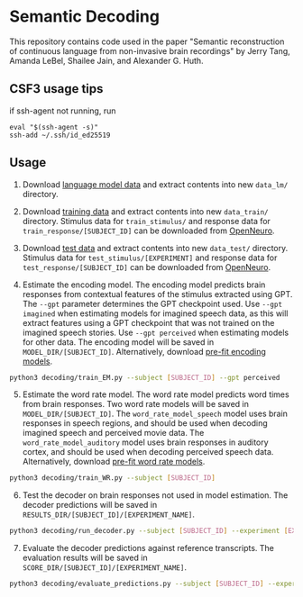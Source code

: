 # Semantic Decoding

This repository contains code used in the paper "Semantic reconstruction of continuous language from non-invasive brain recordings" by Jerry Tang, Amanda LeBel, Shailee Jain, and Alexander G. Huth.  

## CSF3 usage tips
if ssh-agent not running, run
```
eval "$(ssh-agent -s)"
ssh-add ~/.ssh/id_ed25519
```

## Usage

1. Download [language model data](https://utexas.box.com/shared/static/7ab8qm5e3i0vfsku0ee4dc6hzgeg7nyh.zip) and extract contents into new `data_lm/` directory. 

2. Download [training data](https://utexas.box.com/shared/static/3go1g4gcdar2cntjit2knz5jwr3mvxwe.zip) and extract contents into new `data_train/` directory. Stimulus data for `train_stimulus/` and response data for `train_response/[SUBJECT_ID]` can be downloaded from [OpenNeuro](https://openneuro.org/datasets/ds003020/).

3. Download [test data](https://utexas.box.com/shared/static/ae5u0t3sh4f46nvmrd3skniq0kk2t5uh.zip) and extract contents into new `data_test/` directory. Stimulus data for `test_stimulus/[EXPERIMENT]` and response data for `test_response/[SUBJECT_ID]` can be downloaded from [OpenNeuro](https://openneuro.org/datasets/ds004510/).

4. Estimate the encoding model. The encoding model predicts brain responses from contextual features of the stimulus extracted using GPT. The `--gpt` parameter determines the GPT checkpoint used. Use `--gpt imagined` when estimating models for imagined speech data, as this will extract features using a GPT checkpoint that was not trained on the imagined speech stories. Use `--gpt perceived` when estimating models for other data. The encoding model will be saved in `MODEL_DIR/[SUBJECT_ID]`. Alternatively, download [pre-fit encoding models](https://utexas.box.com/s/ri13t06iwpkyk17h8tfk0dtyva7qtqlz).

```bash
python3 decoding/train_EM.py --subject [SUBJECT_ID] --gpt perceived
```

5. Estimate the word rate model. The word rate model predicts word times from brain responses. Two word rate models will be saved in `MODEL_DIR/[SUBJECT_ID]`. The `word_rate_model_speech` model uses brain responses in speech regions, and should be used when decoding imagined speech and perceived movie data. The `word_rate_model_auditory` model uses brain responses in auditory cortex, and should be used when decoding perceived speech data. Alternatively, download [pre-fit word rate models](https://utexas.box.com/s/ri13t06iwpkyk17h8tfk0dtyva7qtqlz).

```bash
python3 decoding/train_WR.py --subject [SUBJECT_ID]
```

6. Test the decoder on brain responses not used in model estimation. The decoder predictions will be saved in `RESULTS_DIR/[SUBJECT_ID]/[EXPERIMENT_NAME]`.

```bash
python3 decoding/run_decoder.py --subject [SUBJECT_ID] --experiment [EXPERIMENT_NAME] --task [TASK_NAME]
```

7. Evaluate the decoder predictions against reference transcripts. The evaluation results will be saved in `SCORE_DIR/[SUBJECT_ID]/[EXPERIMENT_NAME]`.

```bash
python3 decoding/evaluate_predictions.py --subject [SUBJECT_ID] --experiment [EXPERIMENT_NAME] --task [TASK_NAME]
```
